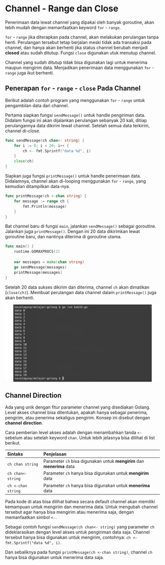 # Channel - Range dan Close

Penerimaan data lewat channel yang dipakai oleh banyak goroutine, akan lebih mudah dengan memanfaatkan keyword `for` - `range`.

`for` - `range` jika diterapkan pada channel, akan melakukan perulangan tanpa henti. Perulangan tersebut tetap berjalan meski tidak ada transaksi pada channel, dan hanya akan berhenti jika status channel berubah menjadi **closed** atau sudah ditutup. Fungsi `close` digunakan utuk menutup channel.

Channel yang sudah ditutup tidak bisa digunakan lagi untuk menerima maupun mengirim data. Menjadikan penerimaan data menggunakan `for` - `range` juga ikut berhenti.

## Penerapan `for` - `range` - `close` Pada Channel

Berikut adalah contoh program yang menggunakan `for` - `range` untuk pengambilan data dari channel.

Pertama siapkan fungsi `sendMessage()` untuk handle pengiriman data. Didalam fungsi ini akan dijalankan perulangan sebanyak 20 kali, ditiap perulangannya data dikirim lewat channel. Setelah semua data terkirim, channel di-close.

```go
func sendMessage(ch chan<- string) {
    for i := 0; i < 20; i++ {
        ch <- fmt.Sprintf("data %d", i)
    }
    close(ch)
}
```

Siapkan juga fungsi `printMessage()` untuk handle penerimaan data. Didalamnya, channel akan di-looping menggunakan `for` - `range`, yang kemudian ditampilkan data-nya.

```go
func printMessage(ch <-chan string) {
    for message := range ch {
        fmt.Println(message)
    }
}
```

Bat channel baru di fungsi `main`, jalankan `sendMessage()` sebagai goroutine. Jalankan juga `printMessage()`. Dengan ini 20 data dikirimkan lewat goroutine baru, dan nantinya diterima di goroutine utama.

```go
func main() {
    runtime.GOMAXPROCS(2)

    var messages = make(chan string)
    go sendMessage(messages)
    printMessage(messages)
}
```

Setelah 20 data sukses dikirim dan diterima, channel `ch` akan dimatikan (`close(ch)`). Membuat perulangan data channel dalam `printMessage()` juga akan berhenti.

![Penerapan for-range-close pada channel](images/33_1_for_range_close.png)

## Channel Direction

Ada yang unik dengan fitur parameter channel yang disediakan Golang. Level akses channel bisa ditentukan, apakah hanya sebagai penerima, pengirim, atau penerima sekaligus pengirim. Konsep ini disebut dengan **channel direction**.

Cara pemberian level akses adalah dengan menambahkan tanda `<-` sebelum atau setelah keyword `chan`. Untuk lebih jelasnya bisa dilihat di list berikut.

| Sintaks | Penjelasan |
| :------- | :--------- |
| `ch chan string` | Parameter `ch` bisa digunakan untuk **mengirim** dan **menerima** data |
| `ch chan<- string` | Parameter `ch` hanya bisa digunakan untuk **mengirim** data |
| `ch <-chan string` | Parameter `ch` hanya bisa digunakan untuk **menerima** data |

Pada kode di atas bisa dilihat bahwa secara default channel akan memiliki kemampuan untuk mengirim dan menerima data. Untuk mengubah channel tersebut agar hanya bisa mengirim atau menerima saja, dengan memanfaatkan simbol `<-`.

Sebagai contoh fungsi `sendMessage(ch chan<- string)` yang parameter `ch` dideklarasikan dengan level akses untuk pengiriman data saja. Channel tersebut hanya bisa digunakan untuk mengirim, contohnya: `ch <- fmt.Sprintf("data %d", i)`.

Dan sebaliknya pada fungsi `printMessage(ch <-chan string)`, channel `ch` hanya bisa digunakan untuk menerima data saja.
